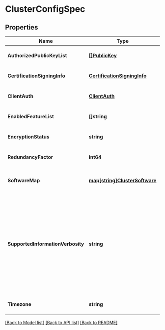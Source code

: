 # ClusterConfigSpec

## Properties
Name | Type | Description | Notes
------------ | ------------- | ------------- | -------------
**AuthorizedPublicKeyList** | [**[]PublicKey**](public_key.md) | List of valid ssh keys for the cluster. | [optional] [default to null]
**CertificationSigningInfo** | [**CertificationSigningInfo**](certification_signing_info.md) |  | [optional] [default to null]
**ClientAuth** | [**ClientAuth**](client_auth.md) |  | [optional] [default to null]
**EnabledFeatureList** | **[]string** | Array of enabled features. | [optional] [default to null]
**EncryptionStatus** | **string** | Cluster encryption status. | [optional] [default to null]
**RedundancyFactor** | **int64** | Cluster supported redundancy factor. Default is 2. | [optional] [default to null]
**SoftwareMap** | [**map[string]ClusterSoftware**](cluster_software.md) | Map of software on the cluster with software type as the key.  | [optional] [default to null]
**SupportedInformationVerbosity** | **string** | Verbosity level settings for populating support information. - &#39;Nothing&#39;: Send nothing - &#39;Basic&#39;: Send basic information - skip core dump and hypervisor            stats information - &#39;BasicPlusCoreDump&#39;: Send basic and core dump information - &#39;All&#39;: Send all information  | [optional] [default to null]
**Timezone** | **string** | Zone name used in value of TZ environment variable. | [optional] [default to null]

[[Back to Model list]](../README.md#documentation-for-models) [[Back to API list]](../README.md#documentation-for-api-endpoints) [[Back to README]](../README.md)

